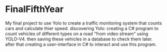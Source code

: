 # FinalFifthYear
My final project to use Yolo to create a traffic monitoring system that counts cars and calculate thier speed.
discovering Yolo: creating a C# program to count vehicles of different types on a road "from video stream" using YOLO-V4. then saving these vehicles in a database to check them later. after that creating a user-interface in C# to interact and use this program.
